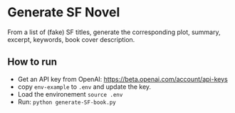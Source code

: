 # Generate SF Novel

From a list of (fake) SF titles, generate the corresponding plot, summary, excerpt, keywords, book cover description.

## How to run
- Get an API key from OpenAI: https://beta.openai.com/account/api-keys
- copy `env-example` to `.env` and update the key.
- Load the environement `source .env`
- Run: `python generate-SF-book.py`
